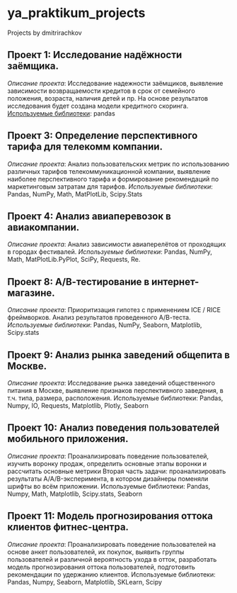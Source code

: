 # ya_praktikum_projects
Projects by dmitrirachkov

## Проект 1: Исследование надёжности заёмщика.
_Описание проекта_: Исследование надежности заёмщиков, выявление зависимости возвращаемости кредитов в срок от семейного положения, возраста, наличия детей и пр. На основе результатов исследования будет создана модели кредитного скоринга.
<u>Используемые библиотеки</u>: pandas

## Проект 3: Определение перспективного тарифа для телекомм компании.
_Описание проекта_: Анализ пользовательских метрик по использованию различных тарифов телекоммуникационной компании, выявление наиболее перспективного тарифа и формирование рекомендаций по маркетинговым затратам для тарифов.
_Используемые библиотеки_: Pandas, NumPy, Math, MatPlotLib, Scipy.Stats

## Проект 4: Анализ авиаперевозок в авиакомпании.
_Описание проекта_: Анализ зависимости авиаперелётов от проходящих в городах фестивалей.
_Используемые библиотеки_: Pandas, NumPy, Math, MatPlotLib.PyPlot, SciPy, Requests, Re.

## Проект 8: А/В-тестирование в интернет-магазине.
_Описание проекта_: Приоритизация гипотез с применением ICE / RICE фреймворков. Анализ результатов проведенного А/В-теста.
_Используемые библиотеки_: Pandas, NumPy, Seaborn, Matplotlib, Scipy.stats

## Проект 9: Анализ рынка заведений общепита в Москве.
_Описание проекта_: Исследование рынка заведений общественного питания в Москве, выявление признаков перспективного заведения, в т.ч. типа, размера, расположения.
Используемые библиотеки: Pandas, Numpy, IO, Requests, Matplotlib, Plotly, Seaborn

## Проект 10: Анализ поведения пользователей мобильного приложения.
_Описание проекта_: Проанализировать поведение пользователей, изучить воронку продаж, определить основные этапы воронки и рассчитать основные метрики
Вторая часть задачи: проанализировать результаты A/A/B-эксперимента, в котором дизайнеры поменяли шрифты во всём приложении.
Используемые библиотеки: Pandas, Numpy, Math, Matplotlib, Scipy.stats, Seaborn

## Проект 11: Модель прогнозирования оттока клиентов фитнес-центра.
_Описание проекта_: Проанализировать поведение пользователей на основе анкет пользователей, их покупок, выявить группы пользователей и различной вероятность ухода в отток, разработать модель прогнозирования оттока пользователей, подготовить рекомендации по удержанию клиентов.
Используемые библиотеки: Pandas, Numpy, Seaborn, Matplotlib, SKLearn, Scipy

